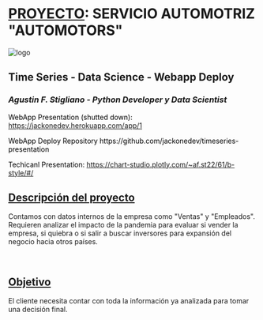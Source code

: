 # <u>PROYECTO</u>: SERVICIO AUTOMOTRIZ **"AUTOMOTORS"**

    
![logo](https://user-images.githubusercontent.com/113382260/193469015-485cc23c-faef-4897-8617-2a5ee17470d7.png)
<br />
## Time Series - Data Science - Webapp Deploy


### <i>Agustin F. Stigliano - Python Developer y Data Scientist</i>

<div>
    <p style="color:black;">WebApp Presentation (shutted down): <a href="https://jackonedev.herokuapp.com/app/1">https://jackonedev.herokuapp.com/app/1</a></p>
    <p style="color:black;">WebApp Deploy Repository https://github.com/jackonedev/timeseries-presentation</p>
    <p style="color:black;">Techicanl Presentation: <a href="https://chart-studio.plotly.com/~af.st22/61/b-style/#/">https://chart-studio.plotly.com/~af.st22/61/b-style/#/</a></p>
</div>

## <u>Descripción del proyecto</u>
Contamos con datos internos de la empresa como "Ventas" y "Empleados".<br />
Requieren analizar el impacto de la pandemia para evaluar si vender la empresa, si quiebra o si salir a buscar inversores para expansión del negocio hacia otros países.

<br />

## <u>Objetivo</u>
El cliente necesita contar con toda la información ya analizada para tomar una decisión final.
